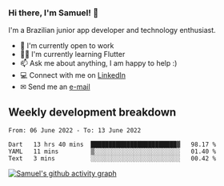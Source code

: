 ### Hi there, I'm Samuel! 👋

I'm a Brazilian junior app developer and technology enthusiast.

- 🏢 I'm currently open to work
- 👨‍💻 I'm currently learning Flutter
- 📫 Ask me about anything, I am happy to help :)
- 💻 Connect with me on [LinkedIn](https://www.linkedin.com/in/samuel-s-marques/)
- ✉ Send me an [e-mail](mailto:samuel.s.marques@protonmail.com)

## Weekly development breakdown
<!--START_SECTION:waka-->

```text
From: 06 June 2022 - To: 13 June 2022

Dart   13 hrs 40 mins  ████████████████████████▓   98.17 %
YAML   11 mins         ▒░░░░░░░░░░░░░░░░░░░░░░░░   01.40 %
Text   3 mins          ░░░░░░░░░░░░░░░░░░░░░░░░░   00.42 %
```

<!--END_SECTION:waka-->

[![Samuel's github activity graph](https://activity-graph.herokuapp.com/graph?username=samuel-s-marques&theme=react-dark)](https://github.com/samuel-s-marques)
